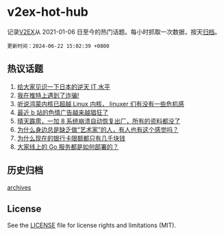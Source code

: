 # v2ex-hot-hub

 记录[V2EX](https://www.v2ex.com/)从 2021-01-06 日至今的热门话题。每小时抓取一次数据，按天[归档](archives)。

`更新时间：2024-06-22 15:02:39 +0800`

## 热议话题

1. [给大家见识一下日本的逆天 IT 水平](https://www.v2ex.com/t/1051598)
1. [我在推特上遇到了诈骗!](https://www.v2ex.com/t/1051542)
1. [听说鸿蒙内核已超越 Linux 内核， linuxer 们有没有一些危机感](https://www.v2ex.com/t/1051655)
1. [最近 b 站的色情广告越来越猖狂了](https://www.v2ex.com/t/1051527)
1. [晴天霹雳，一加 8 系统崩溃自动恢复出厂，所有的资料都没了](https://www.v2ex.com/t/1051604)
1. [为什么身边总是缺乏做“艺术家”的人，有人也有这个感觉吗？](https://www.v2ex.com/t/1051659)
1. [为什么现在的银行卡限额都只有几千块钱](https://www.v2ex.com/t/1051649)
1. [大家线上的 Go 服务都是如何部署的？](https://www.v2ex.com/t/1051562)

## 历史归档

[archives](archives)

## License

See the [LICENSE](LICENSE) file for license rights and limitations (MIT).
